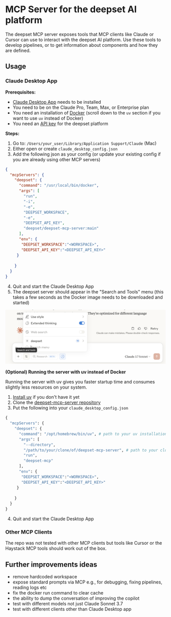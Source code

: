 # MCP Server for the deepset AI platform

The deepset MCP server exposes tools that MCP clients like Claude or Cursor can use to interact with the deepset AI platform.
Use these tools to develop pipelines, or to get information about components and how they are defined.



## Usage

### Claude Desktop App

**Prerequisites:**
- [Claude Desktop App](https://claude.ai/download) needs to be installed
- You need to be on the Claude Pro, Team, Max, or Enterprise plan
- You need an installation of [Docker](https://docs.docker.com/desktop/) (scroll down to the `uv` section if you want to use `uv` instead of Docker)
- You need an [API key](https://docs.cloud.deepset.ai/docs/generate-api-key) for the deepset platform

**Steps:**
1. Go to: `/Users/your_user/Library/Application Support/Claude` (Mac)
2. Either open or create `claude_desktop_config.json`
3. Add the following json as your config (or update your existing config if you are already using other MCP servers)

```json
{
  "mcpServers": {
    "deepset": {
      "command": "/usr/local/bin/docker",
      "args": [
        "run",
        "-i",
        "-e",
        "DEEPSET_WORKSPACE",
        "-e",
        "DEEPSET_API_KEY",
        "deepset/deepset-mcp-server:main"
      ],
      "env": {
       "DEEPSET_WORKSPACE":"<WORKSPACE>",
       "DEEPSET_API_KEY":"<DEEPSET_API_KEY>"
     }

    }
  }
}
```

4. Quit and start the Claude Desktop App
5. The deepset server should appear in the "Search and Tools" menu (this takes a few seconds as the Docker image needs to be downloaded and started)

![Screenshot of the Search and Tools menu in the Claude Desktop App with deepset server running.](assets/claude_desktop_with_tools.png)



**(Optional) Running the server with uv instead of Docker**

Running the server with uv gives you faster startup time and consumes slightly less resources on your system.

1. [Install uv](https://docs.astral.sh/uv/guides/install-python/) if you don't have it yet
2. Clone the [deepset-mcp-server repository](https://github.com/deepset-ai/deepset-mcp-server)
3. Put the following into your `claude_desktop_config.json`

```python
{
  "mcpServers": {
    "deepset": {
      "command": "/opt/homebrew/bin/uv", # path to your uv installation
      "args": [
        "--directory",
        "/path/to/your/clone/of/deepset-mcp-server", # path to your clone of the deepset-mcp-server repo 
        "run",
        "deepset-mcp"
      ],
      "env": {
       "DEEPSET_WORKSPACE":"<WORKSPACE>",
       "DEEPSET_API_KEY":"<DEEPSET_API_KEY>"
     }

    }
  }
}
```

4. Quit and start the Claude Desktop App


### Other MCP Clients

The repo was not tested with other MCP clients but tools like Cursor or the Haystack MCP tools should work out of the box.



## Further improvements ideas

- remove hardcoded workspace
- expose standard prompts via MCP e.g., for debugging, fixing pipelines, reading logs etc
- fix the docker run command to clear cache
- the ability to dump the conversation of improving the copilot
- test with different models not just Claude Sonnet 3.7
- test with different clients other than Claude Desktop app




